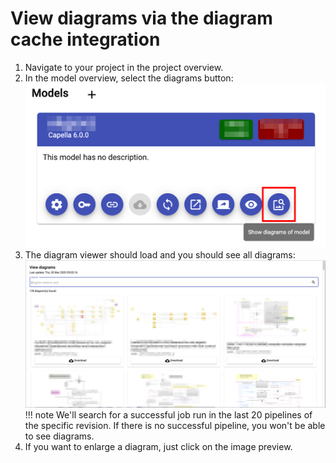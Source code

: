 <!--
 ~ SPDX-FileCopyrightText: Copyright DB Netz AG and the capella-collab-manager contributors
 ~ SPDX-License-Identifier: Apache-2.0
 -->

# View diagrams via the diagram cache integration

1. Navigate to your project in the project overview.
2. In the model overview, select the diagrams button:
   ![Button to view diagrams](./diagram_button.png)
3. The diagram viewer should load and you should see all diagrams:
   ![View diagrams](./view_diagrams.png)
   <!-- prettier-ignore -->
    !!! note
        We'll search for a successful job run in the last 20 pipelines of
        the specific revision. If there is no successful pipeline, you won't be able
        to see diagrams.
4. If you want to enlarge a diagram, just click on the image preview.
